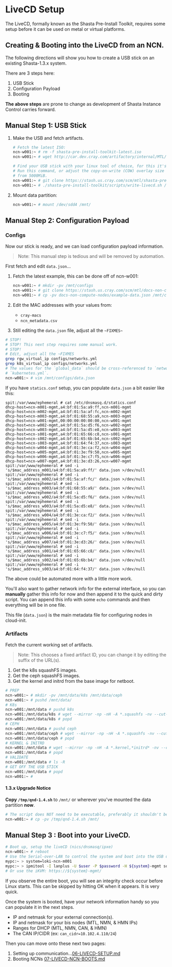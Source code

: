 # LiveCD Setup
The LiveCD, formally known as the Shasta Pre-Install Toolkit, requires some setup before it can be
used on metal or virtual platforms.

## Creating & Booting into the LiveCD from an NCN.

The following directions will show you how to create a USB stick on an existing Shasta-1.3.x system.

There are 3 steps here:
1. USB Stick
2. Configuration Payload
4. Booting

**The above steps** are prone to change as development of Shasta Instance Control carries forward.

## Manual Step 1: USB Stick

1. Make the USB and fetch artifacts.

    ```bash
    # Fetch the latest ISO:
    ncn-w001:~ # rm -f shasta-pre-install-toolkit-latest.iso
    ncn-w001:~ # wget http://car.dev.cray.com/artifactory/internal/MTL/sle15_sp2_ncn/x86_64/dev/master/metal-team/shasta-pre-install-toolkit-latest.iso

    # Find your USB stick with your linux tool of choice, for this it's /dev/sdd.
    # Run this command, or adjust the copy-on-write (COW) overlay size for persistent storage
    # from 5000MiB.                                                                                       
    ncn-w001:~ # git clone https://stash.us.cray.com/scm/mtl/shasta-pre-install-toolkit.git
    ncn-w001:~ # ./shasta-pre-install-toolkit/scripts/write-livecd.sh /dev/sdd $(pwd)/shasta-pre-install-toolkit-latest.iso 5000
    ```

2. Mount data partition:

    ```bash
    ncn-w001:~ # mount /dev/sdd4 /mnt/
    ```

## Manual Step 2: Configuration Payload

### Configs

Now our stick is ready, and we can load configuration payload information.

> Note: This manual step is tedious and will be removed by automation.

First fetch and edit `data.json`...

1. Fetch the latest example, this can be done off of ncn-w001:

    ```bash
    ncn-w001:~ # mkdir -pv /mnt/configs
    ncn-w001:~ # git clone https://stash.us.cray.com/scm/mtl/docs-non-compute-nodes.git
    ncn-w001:~ # cp -pv docs-non-compute-nodes/example-data.json /mnt/configs/data.json
    ```
2. Edit the MAC addresses with your values from:

    - `cray-macs`
    - `ncn_metadata.csv`

3. Still editing the `data.json` file, adjust all the `~FIXMES~`    
```bash
# STOP!
# STOP! This next step requires some manual work.
# STOP!
# Edit, adjust all the ~FIXMES
grep rgw_virtual_ip configs/networks.yml
grep k8s_virtual_ip configs/networks.yml
# The values for the `global_data` should be cross-referenced to `networks_derived.yml` and
# `kubernetes.yml`.
ncn-w001:~ # vim /mnt/configs/data.json
```

If you have `statics.conf` setup, you can populate `data.json` a bit easier like this:
```
spit:/var/www/ephemeral # cat /etc/dnsmasq.d/statics.conf
dhcp-host=ncn-m001-mgmt,a4:bf:01:5a:a9:ff,ncn-m001-mgmt
dhcp-host=ncn-m002-mgmt,a4:bf:01:5a:af:fc,ncn-m002-mgmt
dhcp-host=ncn-m003-mgmt,a4:bf:01:68:55:a9,ncn-m003-mgmt
dhcp-host=ncn-w001-mgmt,00:00:00:00:00:00,ncn-w001-mgmt
dhcp-host=ncn-w002-mgmt,a4:bf:01:5a:d5:f6,ncn-w002-mgmt
dhcp-host=ncn-w003-mgmt,a4:bf:01:5a:d5:e8,ncn-w003-mgmt
dhcp-host=ncn-s001-mgmt,a4:bf:01:65:66:c8,ncn-s001-mgmt
dhcp-host=ncn-s002-mgmt,a4:bf:01:65:6b:b4,ncn-s002-mgmt
dhcp-host=ncn-s003-mgmt,a4:bf:01:64:f4:37,ncn-s003-mgmt
dhcp-host=ncn-w004-mgmt,a4:bf:01:3e:ca:f2,ncn-w004-mgmt
dhcp-host=ncn-w005-mgmt,a4:bf:01:3e:f9:50,ncn-w005-mgmt
dhcp-host=ncn-w006-mgmt,a4:bf:01:3e:c7:f5,ncn-w006-mgmt
dhcp-host=ncn-w007-mgmt,a4:bf:01:3e:d3:26,ncn-w007-mgmt
spit:/var/www/ephemeral # sed -i 's/$mac_address_m001/a4:bf:01:5a:a9:ff/' data.json >/dev/null
spit:/var/www/ephemeral # sed -i 's/$mac_address_m002/a4:bf:01:5a:af:fc/' data.json >/dev/null
spit:/var/www/ephemeral # sed -i 's/$mac_address_m003/a4:bf:01:68:55:a9/' data.json >/dev/null
spit:/var/www/ephemeral # sed -i 's/$mac_address_w002/a4:bf:01:5a:d5:f6/' data.json >/dev/null
spit:/var/www/ephemeral # sed -i 's/$mac_address_w003/a4:bf:01:5a:d5:e8/' data.json >/dev/null
spit:/var/www/ephemeral # sed -i 's/$mac_address_w004/a4:bf:01:3e:ca:f2/' data.json >/dev/null
spit:/var/www/ephemeral # sed -i 's/$mac_address_w005/a4:bf:01:3e:f9:50/' data.json >/dev/null
spit:/var/www/ephemeral # sed -i 's/$mac_address_w006/a4:bf:01:3e:c7:f5/' data.json >/dev/null
spit:/var/www/ephemeral # sed -i 's/$mac_address_w007/a4:bf:01:3e:d3:26/' data.json >/dev/null
spit:/var/www/ephemeral # sed -i 's/$mac_address_s001/a4:bf:01:65:66:c8/' data.json >/dev/null
spit:/var/www/ephemeral # sed -i 's/$mac_address_s002/a4:bf:01:65:6b:b4/' data.json >/dev/null
spit:/var/www/ephemeral # sed -i 's/$mac_address_s003/a4:bf:01:64:f4:37/' data.json >/dev/null
```
The above could be automated more with a little more work.

You'll also want to gather network info for the external interface, so you can **manually** gather this info for now and then append it to the quick and dirty script.  You can append this info with some `echo` commands and then everything will be in one file.

This file (`data.json`) is the main metadata file for configuring nodes in cloud-init.

### Artifacts


Fetch the current working set of artifacts.
> Note: This chooses a fixed artifact ID, you can change it by editing the suffix of the URL(s).

1. Get the k8s squashFS images.
2. Get the ceph squashFS images.
3. Get the kernel and initrd from the base image for netboot.

```bash
# PREP
ncn-w001:~ # mkdir -pv /mnt/data/k8s /mnt/data/ceph
ncn-w001:~ # pushd /mnt/data/
# K8s
ncn-w001:/mnt/data # pushd k8s
ncn-w001:/mnt/data/k8s # wget --mirror -np -nH -A *.squashfs -nv --cut-dirs=5 http://arti.dev.cray.com:80/artifactory/node-images-unstable-local/shasta/kubernetes/0.0.1-4/
ncn-w001:/mnt/data/k8s # popd
# CEPH
ncn-w001:/mnt/data # pushd ceph
ncn-w001:/mnt/data/ceph # wget --mirror -np -nH -A *.squashfs -nv --cut-dirs=5 http://arti.dev.cray.com/artifactory/node-images-unstable-local/shasta/storage-ceph/0.0.1-6/
ncn-w001:/mnt/data/ceph # popd
# KERNEL & INITRD
ncn-w001:/mnt/data # wget --mirror -np -nH -A *.kernel,*initrd* -nv --cut-dirs=5 http://arti.dev.cray.com:80/artifactory/node-images-unstable-local/shasta/sles15-base/0.0.1-1/
ncn-w001:/mnt/data # popd
# VALIDATE
ncn-w001:/mnt/data # ls -R
# GET OFF THE USB STICK
ncn-w001:/mnt/data # popd
ncn-w001:~ #
```


#### 1.3.x Upgrade Notice

**Copy `/tmp/qnd-1.4.sh`** to `/mnt/` or wherever you've mounted the data partition **now**.
```bash
# The script does NOT need to be executable, preferably it shouldn't be.
ncn-w001:~ # cp -pv /tmp/qnd-1.4.sh /mnt/
```

## Manual Step 3 : Boot into your LiveCD.

```bash
# Boot up, setup the liveCD (nics/dnsmasq/ipxe)
ncn-w001:~ # reboot                                                       
# Use the Serial-over-LAN to control the system and boot into the USB drive                 
mypc:~ > system=loki-ncn-m001
mypc:~ > ipmitool -I lanplus -U $user -P $password -H ${system}-mgmt sol activate
# Or use the iKVM: https://${system}-mgmt/
```

If you observe the entire boot, you will see an integrity check occur before Linux starts. This
can be skipped by hitting OK when it appears. It is very quick.

Once the system is booted, have your network information handy so you can populate it in the next steps.
- IP and netmask for your external connection(s).
- IP and netmask for your bis nodes (MTL, NMN, & HMN IPs)
- Ranges for DHCP (MTL, NMN, CAN, & HMN)
- The CAN IP/CIDR (ex: `can_cidr=10.102.4.110/24`)

Then you can move onto these next two pages:
1. Setting up communication...[06-LIVECD-SETUP.md](06-LIVECD-SETUP.md)
2. Booting NCNs [07-LIVECD-NCN-BOOTS.md](07-LIVECD-NCN-BOOTS.md)
